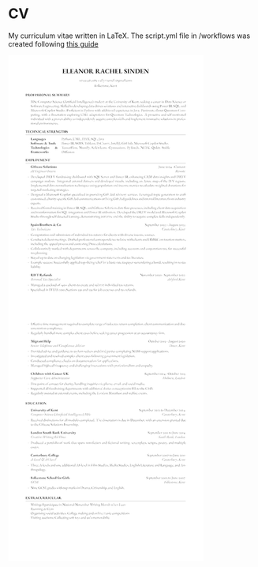 # CV
My curriculum vitae written in LaTeX. 
The script.yml file in /workflows was created following [this guide](https://medium.com/@jasonzhang02/automating-resumes-with-overleaf-github-and-github-actions-4f131a333939)

![CV Image](cv.png)
